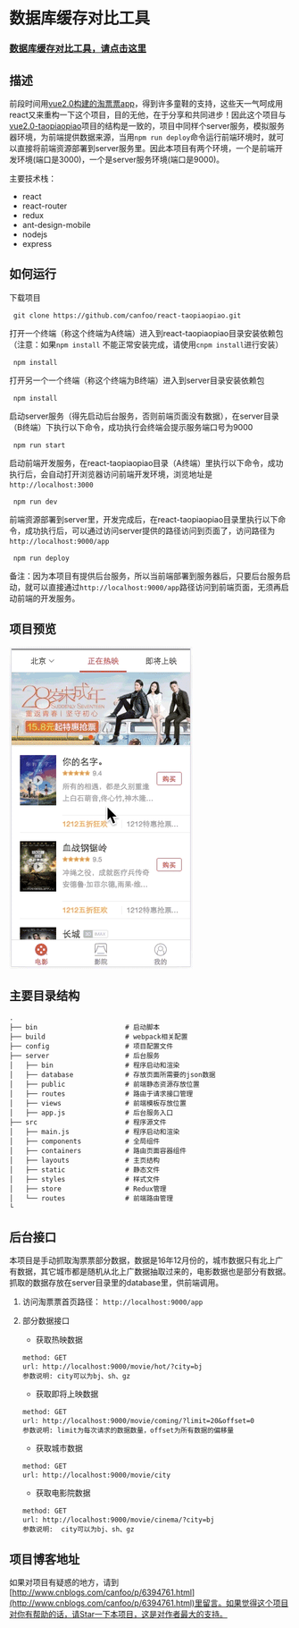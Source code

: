 # 数据库缓存对比工具
### [数据库缓存对比工具，请点击这里](http://gitlab.qima-inc.com/open-platform/db-cache-tool.git)

## 描述
前段时间用[vue2.0构建的淘票票app](https://github.com/canfoo/vue2.0-taopiaopiao)，得到许多童鞋的支持，这些天一气呵成用react又来重构一下这个项目，目的无他，在于分享和共同进步！因此这个项目与[vue2.0-taopiaopiao](https://github.com/canfoo/vue2.0-taopiaopiao)项目的结构是一致的，项目中同样个server服务，模拟服务器环境，为前端提供数据来源，当用`npm run deploy`命令运行前端环境时，就可以直接将前端资源部署到server服务里。因此本项目有两个环境，一个是前端开发环境(端口是3000)，一个是server服务环境(端口是9000)。

主要技术栈：<br/>
- react
- react-router
- redux
- ant-design-mobile
- nodejs
- express

## 如何运行
下载项目
```
 git clone https://github.com/canfoo/react-taopiaopiao.git
```
 打开一个终端（称这个终端为A终端）进入到react-taopiaopiao目录安装依赖包（注意：如果`npm install` 不能正常安装完成，请使用`cnpm install`进行安装）
```
 npm install
```
 打开另一个一个终端（称这个终端为B终端）进入到server目录安装依赖包
```
 npm install
```
启动server服务（得先启动后台服务，否则前端页面没有数据），在server目录（B终端）下执行以下命令，成功执行会终端会提示服务端口号为9000
```
 npm run start
```
启动前端开发服务，在react-taopiaopiao目录（A终端）里执行以下命令，成功执行后，会自动打开浏览器访问前端开发环境，浏览地址是`http://localhost:3000`
```
 npm run dev
```
前端资源部署到server里，开发完成后，在react-taopiaopiao目录里执行以下命令，成功执行后，可以通过访问server提供的路径访问到页面了，访问路径为`http://localhost:9000/app`
```
 npm run deploy
```

备注：因为本项目有提供后台服务，所以当前端部署到服务器后，只要后台服务启动，就可以直接通过`http://localhost:9000/app`路径访问到前端页面，无须再启动前端的开发服务。

## 项目预览
![Mou icon](./Screenshots/1.gif)

## 主要目录结构
```
.
├── bin                      # 启动脚本
├── build                    # webpack相关配置
├── config                   # 项目配置文件
├── server                   # 后台服务
│   ├── bin                  # 程序启动和渲染
│   ├── database             # 存放页面所需要的json数据
│   ├── public               # 前端静态资源存放位置
│   ├── routes               # 路由于请求接口管理
│   ├── views                # 前端模板存放位置
│   ├── app.js               # 后台服务入口
├── src                      # 程序源文件
│   ├── main.js              # 程序启动和渲染
│   ├── components           # 全局组件
│   ├── containers           # 路由页面容器组件
│   ├── layouts              # 主页结构
│   ├── static               # 静态文件
│   ├── styles               # 样式文件
│   ├── store                # Redux管理
│   └── routes               # 前端路由管理
└
```

## 后台接口
本项目是手动抓取淘票票部分数据，数据是16年12月份的，城市数据只有北上广有数据，其它城市都是随机从北上广数据抽取过来的，电影数据也是部分有数据。抓取的数据存放在server目录里的database里，供前端调用。

1. 访问淘票票首页路径： `http://localhost:9000/app`

2. 部分数据接口
	- 获取热映数据 
	```
	method: GET
 	url: http://localhost:9000/movie/hot/?city=bj
 	参数说明: city可以为bj、sh、gz
	```
	- 获取即将上映数据 
	```
	method: GET
 	url: http://localhost:9000/movie/coming/?limit=20&offset=0
 	参数说明: limit为每次请求的数据数量，offset为所有数据的偏移量
	```
	- 获取城市数据
	```
	method: GET
 	url: http://localhost:9000/movie/city
	```
	- 获取电影院数据
	```
	method: GET
 	url: http://localhost:9000/movie/cinema/?city=bj
 	参数说明:  city可以为bj、sh、gz
	```
## 项目博客地址
如果对项目有疑惑的地方，请到[http://www.cnblogs.com/canfoo/p/6394761.html](http://www.cnblogs.com/canfoo/p/6394761.html)里留言。如果觉得这个项目对你有帮助的话，请Star一下本项目，这是对作者最大的支持。

